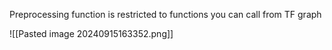 
Preprocessing function is restricted to functions you can call from TF graph

![[Pasted image 20240915163352.png]]
